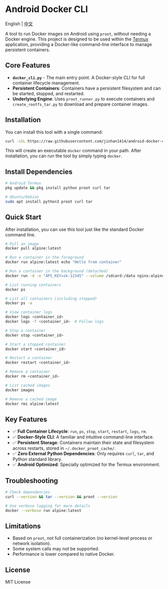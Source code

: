 # Android Docker CLI

English | [中文](README_ZH.md)

A tool to run Docker images on Android using `proot`, without needing a Docker engine. This project is designed to be used within the [Termux](https://github.com/termux/termux-app) application, providing a Docker-like command-line interface to manage persistent containers.

## Core Features

- **`docker_cli.py`** - The main entry point. A Docker-style CLI for full container lifecycle management.
- **Persistent Containers**: Containers have a persistent filesystem and can be started, stopped, and restarted.
- **Underlying Engine**: Uses `proot_runner.py` to execute containers and `create_rootfs_tar.py` to download and prepare container images.

## Installation

You can install this tool with a single command:

```bash
curl -sSL https://raw.githubusercontent.com/jinhan1414/android-docker-cli/main/install.sh | sh
```

This will create an executable `docker` command in your path. After installation, you can run the tool by simply typing `docker`.

## Install Dependencies

```bash
# Android Termux
pkg update && pkg install python proot curl tar

# Ubuntu/Debian
sudo apt install python3 proot curl tar
```

## Quick Start

After installation, you can use this tool just like the standard Docker command line.

```bash
# Pull an image
docker pull alpine:latest

# Run a container in the foreground
docker run alpine:latest echo "Hello from container"

# Run a container in the background (detached)
docker run -d -e "API_KEY=sk-12345" --volume /sdcard:/data nginx:alpine

# List running containers
docker ps

# List all containers (including stopped)
docker ps -a

# View container logs
docker logs <container_id>
docker logs -f <container_id>  # Follow logs

# Stop a container
docker stop <container_id>

# Start a stopped container
docker start <container_id>

# Restart a container
docker restart <container_id>

# Remove a container
docker rm <container_id>

# List cached images
docker images

# Remove a cached image
docker rmi alpine:latest
```

## Key Features

- ✅ **Full Container Lifecycle**: `run`, `ps`, `stop`, `start`, `restart`, `logs`, `rm`.
- ✅ **Docker-Style CLI**: A familiar and intuitive command-line interface.
- ✅ **Persistent Storage**: Containers maintain their state and filesystem across restarts, stored in `~/.docker_proot_cache/`.
- ✅ **Zero External Python Dependencies**: Only requires `curl`, `tar`, and Python standard library.
- ✅ **Android Optimized**: Specially optimized for the Termux environment.

## Troubleshooting

```bash
# Check dependencies
curl --version && tar --version && proot --version

# Use verbose logging for more details
docker --verbose run alpine:latest
```

## Limitations

- Based on `proot`, not full containerization (no kernel-level process or network isolation).
- Some system calls may not be supported.
- Performance is lower compared to native Docker.

## License

MIT License
